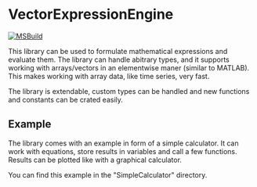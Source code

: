 # VectorExpressionEngine

[![MSBuild](https://github.com/cbergemann/VectorExpressionEngine/actions/workflows/msbuild.yml/badge.svg)](https://github.com/cbergemann/VectorExpressionEngine/actions/workflows/msbuild.yml)

This library can be used to formulate mathematical expressions and evaluate them. The library can handle abitrary types, and it supports working with arrays/vectors in an elementwise maner (similar to MATLAB). This makes working with array data, like time series, very fast.

The library is extendable, custom types can be handled and new functions and constants can be crated easily.

## Example

The library comes with an example in form of a simple calculator. It can work with equations, store results in variables and call a few functions. Results can be plotted like with a graphical calculator.

You can find this example in the "SimpleCalculator" directory.
